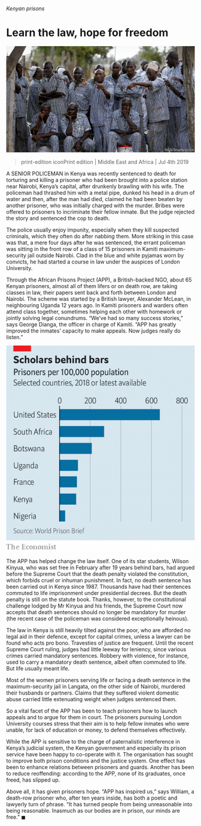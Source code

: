 ###### Kenyan prisons

# Learn the law, hope for freedom 

![image](images/20190706_MAP502.jpg) 

> print-edition iconPrint edition | Middle East and Africa | Jul 4th 2019 

A SENIOR POLICEMAN in Kenya was recently sentenced to death for torturing and killing a prisoner who had been brought into a police station near Nairobi, Kenya’s capital, after drunkenly brawling with his wife. The policeman had thrashed him with a metal pipe, dunked his head in a drum of water and then, after the man had died, claimed he had been beaten by another prisoner, who was initially charged with the murder. Bribes were offered to prisoners to incriminate their fellow inmate. But the judge rejected the story and sentenced the cop to death. 

The police usually enjoy impunity, especially when they kill suspected criminals, which they often do after nabbing them. More striking in this case was that, a mere four days after he was sentenced, the errant policeman was sitting in the front row of a class of 15 prisoners in Kamiti maximum-security jail outside Nairobi. Clad in the blue and white pyjamas worn by convicts, he had started a course in law under the auspices of London University. 

Through the African Prisons Project (APP), a British-backed NGO, about 65 Kenyan prisoners, almost all of them lifers or on death row, are taking classes in law, their papers sent back and forth between London and Nairobi. The scheme was started by a British lawyer, Alexander McLean, in neighbouring Uganda 12 years ago. In Kamiti prisoners and warders often attend class together, sometimes helping each other with homework or jointly solving legal conundrums. “We’ve had so many success stories,” says George Dianga, the officer in charge of Kamiti. “APP has greatly improved the inmates’ capacity to make appeals. Now judges really do listen.” 

![image](images/20190706_MAC362.png) 

The APP has helped change the law itself. One of its star students, Wilson Kinyua, who was set free in February after 19 years behind bars, had argued before the Supreme Court that the death penalty violated the constitution, which forbids cruel or inhuman punishment. In fact, no death sentence has been carried out in Kenya since 1987. Thousands have had their sentences commuted to life imprisonment under presidential decrees. But the death penalty is still on the statute book. Thanks, however, to the constitutional challenge lodged by Mr Kinyua and his friends, the Supreme Court now accepts that death sentences should no longer be mandatory for murder (the recent case of the policeman was considered exceptionally heinous). 

The law in Kenya is still heavily tilted against the poor, who are afforded no legal aid in their defence, except for capital crimes, unless a lawyer can be found who acts pro bono. Travesties of justice are frequent. Until the recent Supreme Court ruling, judges had little leeway for leniency, since various crimes carried mandatory sentences. Robbery with violence, for instance, used to carry a mandatory death sentence, albeit often commuted to life. But life usually meant life. 

Most of the women prisoners serving life or facing a death sentence in the maximum-security jail in Langata, on the other side of Nairobi, murdered their husbands or partners. Claims that they suffered violent domestic abuse carried little extenuating weight when judges sentenced them. 

So a vital facet of the APP has been to teach prisoners how to launch appeals and to argue for them in court. The prisoners pursuing London University courses stress that their aim is to help fellow inmates who were unable, for lack of education or money, to defend themselves effectively. 

While the APP is sensitive to the charge of paternalistic interference in Kenya’s judicial system, the Kenyan government and especially its prison service have been happy to co-operate with it. The organisation has sought to improve both prison conditions and the justice system. One effect has been to enhance relations between prisoners and guards. Another has been to reduce reoffending: according to the APP, none of its graduates, once freed, has slipped up. 

Above all, it has given prisoners hope. “APP has inspired us,” says William, a death-row prisoner who, after ten years inside, has both a poetic and lawyerly turn of phrase. “It has turned people from being unreasonable into being reasonable. Inasmuch as our bodies are in prison, our minds are free.” ◼ 

